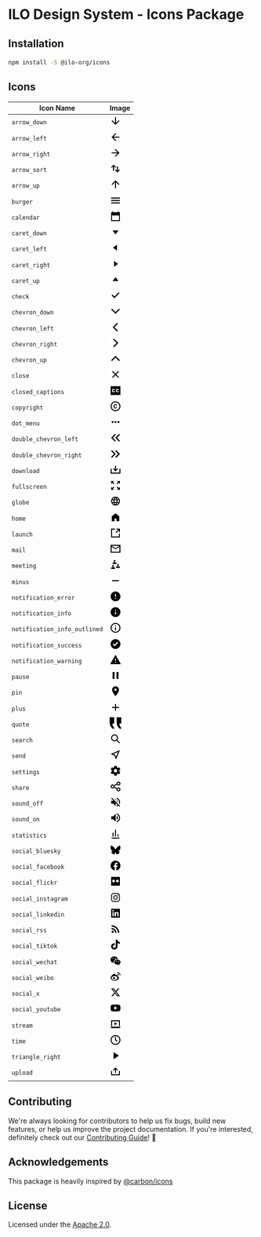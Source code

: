 # ILO Design System - Icons Package

## Installation

```bash
npm install -S @ilo-org/icons
```

## Icons

| Icon Name                    | Image                                                                           |
| ---------------------------- | ------------------------------------------------------------------------------- |
| `arrow_down`                 | <img src="./src/svg/arrow_down.svg" width="24px" height="24px">                 |
| `arrow_left`                 | <img src="./src/svg/arrow_left.svg" width="24px" height="24px">                 |
| `arrow_right`                | <img src="./src/svg/arrow_right.svg" width="24px" height="24px">                |
| `arrow_sort`                 | <img src="./src/svg/arrow_sort.svg" width="24px" height="24px">                 |
| `arrow_up`                   | <img src="./src/svg/arrow_up.svg" width="24px" height="24px">                   |
| `burger`                     | <img src="./src/svg/burger.svg" width="24px" height="24px">                     |
| `calendar`                   | <img src="./src/svg/calendar.svg" width="24px" height="24px">                   |
| `caret_down`                 | <img src="./src/svg/caret_down.svg" width="24px" height="24px">                 |
| `caret_left`                 | <img src="./src/svg/caret_left.svg" width="24px" height="24px">                 |
| `caret_right`                | <img src="./src/svg/caret_right.svg" width="24px" height="24px">                |
| `caret_up`                   | <img src="./src/svg/caret_up.svg" width="24px" height="24px">                   |
| `check`                      | <img src="./src/svg/check.svg" width="24px" height="24px">                      |
| `chevron_down`               | <img src="./src/svg/chevron_down.svg" width="24px" height="24px">               |
| `chevron_left`               | <img src="./src/svg/chevron_left.svg" width="24px" height="24px">               |
| `chevron_right`              | <img src="./src/svg/chevron_right.svg" width="24px" height="24px">              |
| `chevron_up`                 | <img src="./src/svg/chevron_up.svg" width="24px" height="24px">                 |
| `close`                      | <img src="./src/svg/close.svg" width="24px" height="24px">                      |
| `closed_captions`            | <img src="./src/svg/closed_captions.svg" width="24px" height="24px">            |
| `copyright`                  | <img src="./src/svg/copyright.svg" width="24px" height="24px">                  |
| `dot_menu`                   | <img src="./src/svg/dot_menu.svg" width="24px" height="24px">                   |
| `double_chevron_left`        | <img src="./src/svg/double_chevron_left.svg" width="24px" height="24px">        |
| `double_chevron_right`       | <img src="./src/svg/double_chevron_right.svg" width="24px" height="24px">       |
| `download`                   | <img src="./src/svg/download.svg" width="24px" height="24px">                   |
| `fullscreen`                 | <img src="./src/svg/fullscreen.svg" width="24px" height="24px">                 |
| `globe`                      | <img src="./src/svg/globe.svg" width="24px" height="24px">                      |
| `home`                       | <img src="./src/svg/home.svg" width="24px" height="24px">                       |
| `launch`                     | <img src="./src/svg/launch.svg" width="24px" height="24px">                     |
| `mail`                       | <img src="./src/svg/mail.svg" width="24px" height="24px">                       |
| `meeting`                    | <img src="./src/svg/meeting.svg" width="24px" height="24px">                    |
| `minus`                      | <img src="./src/svg/minus.svg" width="24px" height="24px">                      |
| `notification_error`         | <img src="./src/svg/notification_error.svg" width="24px" height="24px">         |
| `notification_info`          | <img src="./src/svg/notification_info.svg" width="24px" height="24px">          |
| `notification_info_outlined` | <img src="./src/svg/notification_info_outlined.svg" width="24px" height="24px"> |
| `notification_success`       | <img src="./src/svg/notification_success.svg" width="24px" height="24px">       |
| `notification_warning`       | <img src="./src/svg/notification_warning.svg" width="24px" height="24px">       |
| `pause`                      | <img src="./src/svg/pause.svg" width="24px" height="24px">                      |
| `pin`                        | <img src="./src/svg/pin.svg" width="24px" height="24px">                        |
| `plus`                       | <img src="./src/svg/plus.svg" width="24px" height="24px">                       |
| `quote`                      | <img src="./src/svg/quote.svg" width="24px" height="24px">                      |
| `search`                     | <img src="./src/svg/search.svg" width="24px" height="24px">                     |
| `send`                       | <img src="./src/svg/send.svg" width="24px" height="24px">                       |
| `settings`                   | <img src="./src/svg/settings.svg" width="24px" height="24px">                   |
| `share`                      | <img src="./src/svg/share.svg" width="24px" height="24px">                      |
| `sound_off`                  | <img src="./src/svg/sound_off.svg" width="24px" height="24px">                  |
| `sound_on`                   | <img src="./src/svg/sound_on.svg" width="24px" height="24px">                   |
| `statistics`                 | <img src="./src/svg/statistics.svg" width="24px" height="24px">                 |
| `social_bluesky`             | <img src="./src/svg/social_bluesky.svg" width="24px" height="24px">             |
| `social_facebook`            | <img src="./src/svg/social_facebook.svg" width="24px" height="24px">            |
| `social_flickr`              | <img src="./src/svg/social_flickr.svg" width="24px" height="24px">              |
| `social_instagram`           | <img src="./src/svg/social_instagram.svg" width="24px" height="24px">           |
| `social_linkedin`            | <img src="./src/svg/social_linkedin.svg" width="24px" height="24px">            |
| `social_rss`                 | <img src="./src/svg/social_rss.svg" width="24px" height="24px">                 |
| `social_tiktok`              | <img src="./src/svg/social_tiktok.svg" width="24px" height="24px">              |
| `social_wechat`              | <img src="./src/svg/social_wechat.svg" width="24px" height="24px">              |
| `social_weibo`               | <img src="./src/svg/social_weibo.svg" width="24px" height="24px">               |
| `social_x`                   | <img src="./src/svg/social_x.svg" width="24px" height="24px">                   |
| `social_youtube`             | <img src="./src/svg/social_youtube.svg" width="24px" height="24px">             |
| `stream`                     | <img src="./src/svg/stream.svg" width="24px" height="24px">                     |
| `time`                       | <img src="./src/svg/time.svg" width="24px" height="24px">                       |
| `triangle_right`             | <img src="./src/svg/triangle_right.svg" width="24px" height="24px">             |
| `upload`                     | <img src="./src/svg/upload.svg" width="24px" height="24px">                     |

## Contributing

We're always looking for contributors to help us fix bugs, build new features,
or help us improve the project documentation. If you're interested, definitely
check out our [Contributing Guide](/.github/CONTRIBUTING.md)! 👀

## Acknowledgements

This package is heavily inspired by [@carbon/icons](https://github.com/carbon-design-system/carbon/tree/main/packages/icons)

## License

Licensed under the [Apache 2.0](/LICENSE).
